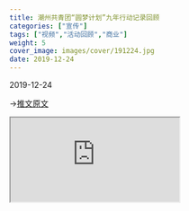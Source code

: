 ```yaml
---
title: 潮州共青团“圆梦计划”九年行动记录回顾
categories: ["宣传"]
tags: ["视频","活动回顾","商业"]
weight: 5
cover_image: images/cover/191224.jpg
date: 2019-12-24
---
```


<tag>2019-12-24</tag>

→[推文原文](https://mp.weixin.qq.com/s/rBg2UT89YuLcxIAC8-8mag)

<iframe class="iiframe" src="http://mpvideo.qpic.cn/0af2omlczy3fccqpamdqsdygaqbvh2apfpfatpivauaqqbalbeha.f10002.mp4?dis_k=bbb07ef34a4cf872549ee2037061ed1c&dis_t=1617545236&spec_id=MjM5MzI4NjI5Nw%3D%3D1617545233&vid=wxv_1134918849746403331&format_id=10002" ></iframe>
